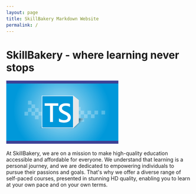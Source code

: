 ```yaml
---
layout: page
title: SkillBakery Markdown Website
permalink: /
---
```

# SkillBakery - where learning never stops
![Welcome to SkillBakery](images/0.png)

At SkillBakery, we are on a mission to make high-quality education accessible and affordable for everyone. We understand that learning is a personal journey, and we are dedicated to empowering individuals to pursue their passions and goals. That's why we offer a diverse range of self-paced courses, presented in stunning HD quality, enabling you to learn at your own pace and on your own terms.
